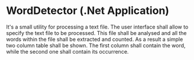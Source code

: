 # WordDetector (.Net Application)

It's a small utility for processing a text file.
The user interface shall allow to specify the text file to be processed.
This file shall be analysed and all the words within the file shall be extracted and counted.
As a result a simple two column table shall be shown.
The first column shall contain the word, while the second one shall contain its occurrence.
